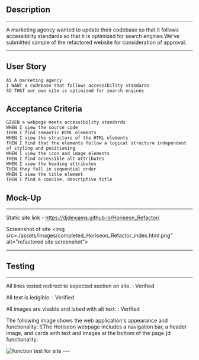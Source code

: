 ## Description
---
A marketing agency wanted to update their codebase so that it follows accessibility standards so that it is optimized for search engines.We've submitted sample of the refactored website for consideration of approval.

---

## User Story

```
AS A marketing agency
I WANT a codebase that follows accessibility standards
SO THAT our own site is optimized for search engines
```

## Acceptance Criteria

```
GIVEN a webpage meets accessibility standards
WHEN I view the source code
THEN I find semantic HTML elements
WHEN I view the structure of the HTML elements
THEN I find that the elements follow a logical structure independent of styling and positioning
WHEN I view the icon and image elements
THEN I find accessible alt attributes
WHEN I view the heading attributes
THEN they fall in sequential order
WHEN I view the title element
THEN I find a concise, descriptive title
```


## Mock-Up

----

Static site link - https://djdevjams.github.io/Horiseon_Refactor/

Screenshot of site
<img src=./assets/images/completed_Horiseon_Refactor_index.html.png" alt="refactored site screenshot">

----


## Testing
---
All links tested redirect to expected section on site. : Verified
>
All text is ledgible. : Verified
>
All images are visable and labed with alt text. : Verified

The following image shows the web application's appearance and functionality:
![The Horiseon webpage includes a navigation bar, a header image, and cards with text and images at the bottom of the page.]d functionality:

<img src="./assets/images/Horiseon.gif" alt="function test for site">
---
